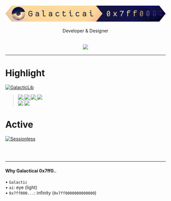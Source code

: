 <p align=center>
    <img width=960 src="/Galacticai.png" />
    <br/><br/>
    Developer & Designer
    <br/><br/><br/>
    <img src="https://github-readme-stats.vercel.app/api/top-langs/?username=galacticai&layout=compact&theme=tokyonight" />
</p>

---
# Highlight

[![GalacticLib](https://github-readme-stats.vercel.app/api/pin/?username=galacticai&repo=GalacticLib.Complete&theme=tokyonight)](https://github.com/galacticai/GalacticLib.Complete)

> <a href="#"> 
>     <img src="https://img.shields.io/badge/-Supporting-gray" />
>     <img src="https://img.shields.io/badge/.NET-5%7e8-0078D4?labelColor=512BD4" />
>     <img src="https://img.shields.io/badge/-Windows-white?logo=windows-11&logoColor=0078D4" />
>     <img src="https://img.shields.io/badge/-Linux-white?logo=linux&logoColor=111111" />
> </a>
> <br/>
> <img src="https://img.shields.io/badge/%C2%A9Galacticai-2023-white?link=https://github.com/Galacticai" />
> <img src="https://img.shields.io/badge/-GPL--3.0-white?logo=gnu&logoColor=A42E2B">

# Active

[![Sessionless](https://github-readme-stats.vercel.app/api/pin/?username=galacticai&repo=sessionless&theme=tokyonight)](https://github.com/galacticai/sessionless)

<br/>
<br/>

---

#### Why Galacticai 0x7ff0..
• `Galactic`
<br/>
• `ai`: eye (light)
<br/>
• `0x7ff000...`: infinity (`0x7ff0000000000000`)
